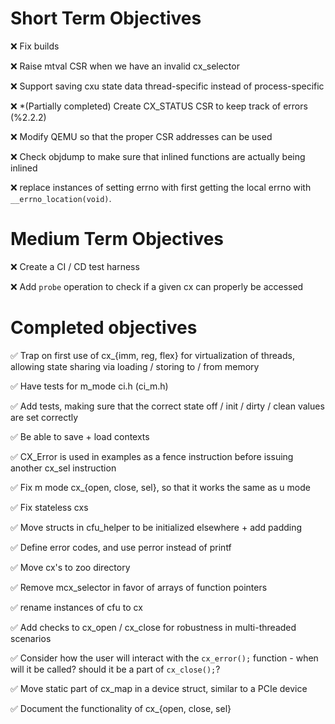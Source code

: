 # Short Term Objectives


:x: Fix builds

:x: Raise mtval CSR when we have an invalid cx_selector

:x: Support saving cxu state data thread-specific instead of process-specific

:x: *(Partially completed) Create CX_STATUS CSR to keep track of errors (%2.2.2) 

:x: Modify QEMU so that the proper CSR addresses can be used

:x: Check objdump to make sure that inlined functions are actually being inlined

:x: replace instances of setting errno with first getting the local errno with `__errno_location(void)`.

# Medium Term Objectives

:x: Create a CI / CD test harness

:x: Add `probe` operation to check if a given cx can properly be accessed

# Completed objectives

:white_check_mark: Trap on first use of cx_{imm, reg, flex} for virtualization of threads, allowing state sharing via loading / storing to / from memory

:white_check_mark: Have tests for m_mode ci.h (ci_m.h)

:white_check_mark: Add tests, making sure that the correct state off / init / dirty / clean values are set correctly

:white_check_mark: Be able to save + load contexts

:white_check_mark: CX_Error is used in examples as a fence instruction before issuing another cx_sel instruction

:white_check_mark: Fix m mode cx_{open, close, sel}, so that it works the same as u mode

:white_check_mark: Fix stateless cxs

:white_check_mark: Move structs in cfu_helper to be initialized elsewhere + add padding

:white_check_mark: Define error codes, and use perror instead of printf

:white_check_mark: Move cx's to zoo directory

:white_check_mark: Remove mcx_selector in favor of arrays of function pointers

:white_check_mark: rename instances of cfu to cx

:white_check_mark: Add checks to cx_open / cx_close for robustness in multi-threaded scenarios

:white_check_mark: Consider how the user will interact with the `cx_error();` function - when will it be called? 
    should it be a part of `cx_close();`?

:white_check_mark: Move static part of cx_map in a device struct, similar to a PCIe device

:white_check_mark: Document the functionality of cx_{open, close, sel}

